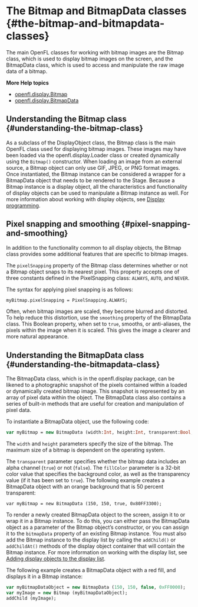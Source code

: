 # The Bitmap and BitmapData classes {#the-bitmap-and-bitmapdata-classes}

The main OpenFL classes for working with bitmap images are the Bitmap class, which is used to display bitmap images on the screen, and the BitmapData class, which is used to access and manipulate the raw image data of a bitmap.

**More Help topics**

 * [openfl.display.Bitmap](http://api.openfl.org/openfl/display/Bitmap.html)
 * [openfl.display.BitmapData](http://api.openfl.org/openfl/display/BitmapData.html)

## Understanding the Bitmap class {#understanding-the-bitmap-class}

As a subclass of the DisplayObject class, the Bitmap class is the main OpenFL class used for displaying bitmap images. These images may have been loaded via the openfl.display.Loader class or created dynamically using the `Bitmap()` constructor. When loading an image from an external source, a Bitmap object can only use GIF, JPEG, or PNG format images. Once instantiated, the Bitmap instance can be considered a wrapper for a BitmapData object that needs to be rendered to the Stage. Because a Bitmap instance is a display object, all the characteristics and functionality of display objects can be used to manipulate a Bitmap instance as well. For more information about working with display objects, see [Display programming](/display-programming/README.md).

## Pixel snapping and smoothing {#pixel-snapping-and-smoothing}

In addition to the functionality common to all display objects, the Bitmap class provides some additional features that are specific to bitmap images.

The `pixelSnapping` property of the Bitmap class determines whether or not a Bitmap object snaps to its nearest pixel. This property accepts one of three constants defined in the PixelSnapping class: `ALWAYS`, `AUTO`, and `NEVER`.

The syntax for applying pixel snapping is as follows:

```haxe
myBitmap.pixelSnapping = PixelSnapping.ALWAYS;
```

Often, when bitmap images are scaled, they become blurred and distorted. To help reduce this distortion, use the `smoothing` property of the BitmapData class. This Boolean property, when set to `true`, smooths, or anti-aliases, the pixels within the image when it is scaled. This gives the image a clearer and more natural appearance.

## Understanding the BitmapData class {#understanding-the-bitmapdata-class}

The BitmapData class, which is in the openfl.display package, can be likened to a photographic snapshot of the pixels contained within a loaded or dynamically created bitmap image. This snapshot is represented by an array of pixel data within the object. The BitmapData class also contains a series of built-in methods that are useful for creation and manipulation of pixel data.

To instantiate a BitmapData object, use the following code:

```haxe
var myBitmap = new BitmapData (width:Int, height:Int, transparent:Bool, fillColor:Int);
```

The `width` and `height` parameters specify the size of the bitmap. The maximum size of a bitmap is dependent on the operating system.

<!--
In AIR 1.5 and OpenFL 10, the maximum size for a BitmapData object is 8,191 pixels in width or height, and the total number of pixels cannot exceed 16,777,215 pixels. (So, if a BitmapData object is 8,191 pixels wide, it can only be 2,048 pixels high.) In OpenFL 9 and earlier and AIR 1.1 and earlier, the limitation is 2,880 pixels in height and 2,880 in width.
-->

The `transparent` parameter specifies whether the bitmap data includes an alpha channel (`true`) or not (`false`). The `fillColor` parameter is a 32-bit color value that specifies the background color, as well as the transparency value (if it has been set to `true`). The following example creates a BitmapData object with an orange background that is 50 percent transparent:

```
var myBitmap = new BitmapData (150, 150, true, 0x80FF3300);
```

To render a newly created BitmapData object to the screen, assign it to or wrap it in a Bitmap instance. To do this, you can either pass the BitmapData object as a parameter of the Bitmap object’s constructor, or you can assign it to the `bitmapData` property of an existing Bitmap instance. You must also add the Bitmap instance to the display list by calling the `addChild()` or `addChildAt()` methods of the display object container that will contain the Bitmap instance. For more information on working with the display list, see [Adding display objects to the display list](/display-programming/working-with-display-objects/adding-display-objects-to-the-display-list.md).

The following example creates a BitmapData object with a red fill, and displays it in a Bitmap instance:

```haxe
var myBitmapDataObject = new BitmapData (150, 150, false, 0xFF0000);
var myImage = new Bitmap (myBitmapDataObject);
addChild (myImage);
```